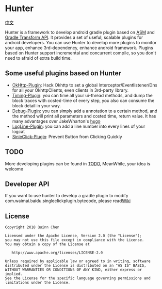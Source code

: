 # Hunter

[中文](https://github.com/Leaking/Hunter/blob/master/README_ch.md)

Hunter is a framework to develop android gradle plugin based on 
[ASM](https://asm.ow2.io/) and [Gradle Transform API](http://tools.android.com/tech-docs/new-build-system/transform-api).
It provides a set of useful, scalable plugins for android developers. You can use Hunter to develop more plugins
to monitor your app, enhance 3rd-dependency, enhance android framework. Plugins based on Hunter support incremental and concurrent compile, so you don't need to
afraid of extra build time.

## Some useful plugins based on Hunter

 + [OkHttp-Plugin](https://github.com/Leaking/Hunter/blob/master/README_hunter_okhttp.md): Hack Okhttp to set a global Interceptor/Eventlistener/Dns
 for all your OkhttpClients, even clients in 3rd-party library.
 + [Timing-Plugin](https://github.com/Leaking/Hunter/blob/master/README_hunter_timing.md): you can time all your ui-thread methods, and dump the block traces with costed-time of every step, you also can consume the block detail in your way.
 + [Debug-Plugin](https://github.com/Leaking/Hunter/blob/master/README_hunter_debug.md): you can simply add a annotation to a certain method, and the method will print all parameters and costed time, return value. It has many advantages over JakeWharton's [hugo](https://github.com/JakeWharton/hugo)
 + [LogLine-Plugin](https://github.com/Leaking/Hunter/blob/master/README_hunter_logline.md): you can add a line number into every lines of your logcat
 + [SinleClick-Plugin](https://github.com/zhaolijunstar/Hunter/blob/master/README_hunter_single_click.md): Prevent Button from Clicking Quickly



## TODO

More developing plugins can be found in [TODO](https://github.com/Leaking/Hunter/blob/master/TODO.md), MeanWhile, your idea is welcome


## Developer API
    
If you want to use hunter to develop a gradle plugin to modify com.waimai.baidu.singleclickplugin.bytecode, please read[Wiki](https://github.com/Leaking/Hunter/wiki/Developer-API)
   

## License


    Copyright 2018 Quinn Chen

    Licensed under the Apache License, Version 2.0 (the "License");
    you may not use this file except in compliance with the License.
    You may obtain a copy of the License at

       http://www.apache.org/licenses/LICENSE-2.0

    Unless required by applicable law or agreed to in writing, software
    distributed under the License is distributed on an "AS IS" BASIS,
    WITHOUT WARRANTIES OR CONDITIONS OF ANY KIND, either express or implied.
    See the License for the specific language governing permissions and
    limitations under the License.
